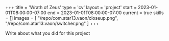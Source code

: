 +++
title = 'Wrath of Zeus'
type = 'cv'
layout = 'project'
start = 2023-01-01T08:00:00-07:00
end = 2023-01-01T08:00:00-07:00
current = true
skills = []
images = [
    "/repo/com.atar13.vaon/closeup.png",
    "/repo/com.atar13.vaon/switcher.png"
]
+++

Write about what you did for this project